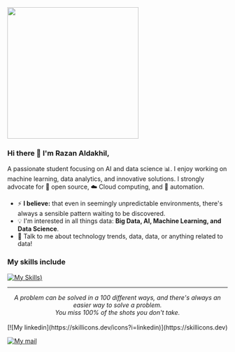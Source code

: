 <img src="https://media.giphy.com/media/LaVp0AyqR5bGsC5Cbm/giphy.gif" width="300" />


### Hi there 👋 I'm Razan Aldakhil,

A passionate student focusing on AI and data science :bar_chart:. I enjoy working on machine learning, data analytics, and innovative solutions. I strongly advocate for 📜 open source, :cloud: Cloud computing, and 🚀 automation.

- ⚡ **I believe:** that even in seemingly unpredictable environments, there's always a sensible pattern waiting to be discovered.
- :bulb: I'm interested in all things data: **Big Data, AI, Machine Learning, and Data Science**.
- 💬 Talk to me about technology trends, data, data, or anything related to data!

### My skills include



[![My Skills](https://skillicons.dev/icons?i=flutter,php,py,r,js,html,css,java,nodejs,figma&theme=light))](https://skillicons.dev)

<hr>
<p align="center">
   <i>A problem can be solved in a 100 different ways, and there's always an easier way to solve a problem.</i>
   <br>
   <i>You miss 100% of the shots you don't take.</i>
   <br>
<br>
	[![My linkedin](https://skillicons.dev/icons?i=linkedin)](https://skillicons.dev)

<a target="_blank" href="https://www.linkedin.com/in/razan-aldakhil-20254526a"></a> 
	[![My mail](https://skillicons.dev/icons?i=gmail)](https://skillicons.dev)
<a target="_blank" href="mailto:aldrazu@gmail.com"></a>
<!-- Add other links here -->
</p>
